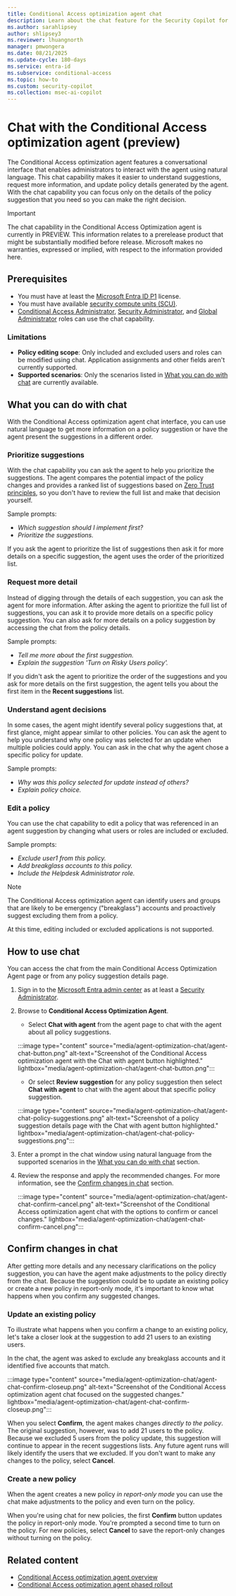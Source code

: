 ```yaml
---
title: Conditional Access optimization agent chat
description: Learn about the chat feature for the Security Copilot for Microsoft Entra optimization agent.
ms.author: sarahlipsey
author: shlipsey3
ms.reviewer: lhuangnorth
manager: pmwongera
ms.date: 08/21/2025
ms.update-cycle: 180-days
ms.service: entra-id
ms.subservice: conditional-access
ms.topic: how-to
ms.custom: security-copilot
ms.collection: msec-ai-copilot
---
```


# Chat with the Conditional Access optimization agent (preview)

The Conditional Access optimization agent features a conversational interface that enables administrators to interact with the agent using natural language. This chat capability makes it easier to understand suggestions, request more information, and update policy details generated by the agent. With the chat capability you can focus only on the details of the policy suggestion that you need so you can make the right decision. 
 
> [!IMPORTANT]
> The chat capability in the Conditional Access Optimization agent is currently in PREVIEW.
> This information relates to a prerelease product that might be substantially modified before release. Microsoft makes no warranties, expressed or implied, with respect to the information provided here.

## Prerequisites

- You must have at least the [Microsoft Entra ID P1](overview.md#license-requirements) license.
- You must have available [security compute units (SCU)](/copilot/security/manage-usage).
- [Conditional Access Administrator](../../identity/role-based-access-control/permissions-reference.md#conditional-access-administrator), [Security Administrator](../../identity/role-based-access-control/permissions-reference.md#security-administrator), and [Global Administrator](../../identity/role-based-access-control/permissions-reference.md#global-administrator) roles can use the chat capability.

### Limitations

- **Policy editing scope**: Only included and excluded users and roles can be modified using chat. Application assignments and other fields aren't currently supported.
- **Supported scenarios**: Only the scenarios listed in [What you can do with chat](#what-you-can-do-with-chat) are currently available.

## What you can do with chat

With the Conditional Access optimization agent chat interface, you can use natural language to get more information on a policy suggestion or have the agent present the suggestions in a different order. 

### Prioritize suggestions

With the chat capability you can ask the agent to help you prioritize the suggestions. The agent compares the potential impact of the policy changes and provides a ranked list of suggestions based on [Zero Trust principles](/security/zero-trust/zero-trust-overview), so you don't have to review the full list and make that decision yourself.

Sample prompts:
- *Which suggestion should I implement first?*
- *Prioritize the suggestions.*

If you ask the agent to prioritize the list of suggestions then ask it for more details on a specific suggestion, the agent uses the order of the prioritized list.

### Request more detail

Instead of digging through the details of each suggestion, you can ask the agent for more information. After asking the agent to prioritize the full list of suggestions, you can ask it to provide more details on a specific policy suggestion. You can also ask for more details on a policy suggestion by accessing the chat from the policy details.

Sample prompts:
- *Tell me more about the first suggestion.*
- *Explain the suggestion 'Turn on Risky Users policy'.*

If you didn't ask the agent to prioritize the order of the suggestions and you ask for more details on the first suggestion, the agent tells you about the first item in the **Recent suggestions** list.

### Understand agent decisions

In some cases, the agent might identify several policy suggestions that, at first glance, might appear similar to other policies. You can ask the agent to help you understand why one policy was selected for an update when multiple policies could apply. You can ask in the chat why the agent chose a specific policy for update.

Sample prompts:
- *Why was this policy selected for update instead of others?*
- *Explain policy choice.*

### Edit a policy

You can use the chat capability to edit a policy that was referenced in an agent suggestion by changing what users or roles are included or excluded.

Sample prompts:
- *Exclude user1 from this policy.*
- *Add breakglass accounts to this policy.*
- *Include the Helpdesk Administrator role.*

> [!NOTE]
> The Conditional Access optimization agent can identify users and groups that are likely to be emergency ("breakglass") accounts and proactively suggest excluding them from a policy.
>
> At this time, editing included or excluded applications is not supported.

## How to use chat

You can access the chat from the main Conditional Access Optimization Agent page or from any policy suggestion details page.

1. Sign in to the [Microsoft Entra admin center](https://entra.microsoft.com) as at least a [Security Administrator](../role-based-access-control/permissions-reference.md#security-administrator).

1. Browse to **Conditional Access Optimization Agent**.
    - Select **Chat with agent** from the agent page to chat with the agent about all policy suggestions.
    
    :::image type="content" source="media/agent-optimization-chat/agent-chat-button.png" alt-text="Screenshot of the Conditional Access optimization agent with the Chat with agent button highlighted." lightbox="media/agent-optimization-chat/agent-chat-button.png":::
    
    - Or select **Review suggestion** for any policy suggestion then select **Chat with agent** to chat with the agent about that specific policy suggestion.

    :::image type="content" source="media/agent-optimization-chat/agent-chat-policy-suggestions.png" alt-text="Screenshot of a policy suggestion details page with the Chat with agent button highlighted." lightbox="media/agent-optimization-chat/agent-chat-policy-suggestions.png":::

1. Enter a prompt in the chat window using natural language from the supported scenarios in the [What you can do with chat](#what-you-can-do-with-chat) section.

1. Review the response and apply the recommended changes. For more information, see the [Confirm changes in chat](#confirm-changes-in-chat) section.

    :::image type="content" source="media/agent-optimization-chat/agent-chat-confirm-cancel.png" alt-text="Screenshot of the Conditional Access optimization agent chat with the options to confirm or cancel changes." lightbox="media/agent-optimization-chat/agent-chat-confirm-cancel.png":::

## Confirm changes in chat

After getting more details and any necessary clarifications on the policy suggestion, you can have the agent make adjustments to the policy directly from the chat. Because the suggestion could be to update an existing policy or create a new policy in report-only mode, it's important to know what happens when you confirm any suggested changes.

### Update an existing policy

To illustrate what happens when you confirm a change to an existing policy, let's take a closer look at the suggestion to add 21 users to an existing users.

In the chat, the agent was asked to exclude any breakglass accounts and it identified five accounts that match.

:::image type="content" source="media/agent-optimization-chat/agent-chat-confirm-closeup.png" alt-text="Screenshot of the Conditional Access optimization agent chat focused on the suggested changes." lightbox="media/agent-optimization-chat/agent-chat-confirm-closeup.png":::

When you select **Confirm**, the agent makes changes *directly to the policy*. The original suggestion, however, was to add 21 users to the policy. Because we excluded 5 users from the policy update, this suggestion will continue to appear in the recent suggestions lists. Any future agent runs will likely identify the users that we excluded. If you don't want to make any changes to the policy, select **Cancel**.

### Create a new policy

When the agent creates a new policy *in report-only mode* you can use the chat make adjustments to the policy and even turn on the policy.

When you're using chat for new policies, the first **Confirm** button updates the policy in report-only mode. You're prompted a second time to turn on the policy. For new policies, select **Cancel** to save the report-only changes without turning on the policy. 

## Related content

- [Conditional Access optimization agent overview](overview.md)
- [Conditional Access optimization agent phased rollout](agent-optimization-phased-rollout.md)
